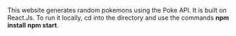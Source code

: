 This website generates random pokemons using the Poke API. It is built on React.Js. To run it locally, cd into the directory and use the commands 
**npm install**
**npm start**.

